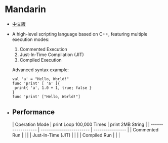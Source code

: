# Mandarin

* [中文版](https://github.com/2079541547/Mandarin/blob/main/README.md)
* A high-level scripting language based on C++, featuring multiple execution modes:
  
  1. Commented Execution
  2. Just-In-Time Compilation (JIT)
  3. Compiled Execution
  
  Advanced syntax example:
  
  ```Mandarin
  val 'a' = "Hello, World!"
  func 'print' [ 'a' ]{
   print{ 'a', 1.0 + 1, true; false }
  }
  func 'print' ["Hello, World!"]
  ```
* ## Performance
  
  | Operation Mode     | print Loop 100,000 Times | print 2MB String |
| ------------------ | ------------------------ | ---------------- |
| Commented Run      |                          |                  |
| Just-In-Time (JIT) |                          |                  |
| Compiled Run       |                          |                  |
  
  


